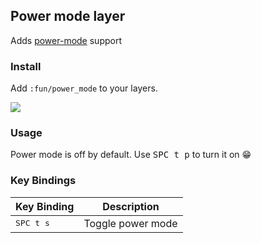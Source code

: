 ## Power mode layer

Adds [power-mode](https://github.com/JoelBesada/activate-power-mode) support

### Install

Add `:fun/power_mode` to your layers.

![](https://cloud.githubusercontent.com/assets/688415/11615565/10f16456-9c65-11e5-8af4-265f01fc83a0.gif)

### Usage

Power mode is off by default. Use <kbd>SPC t p</kbd> to turn it on 😁

### Key Bindings

Key Binding        | Description
-------------------|---------------------
<kbd>SPC t s</kbd> | Toggle power mode
